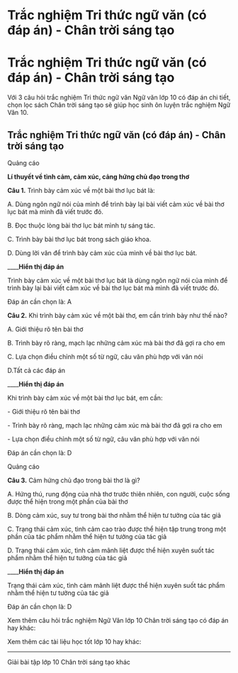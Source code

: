 # Trắc nghiệm Tri thức ngữ văn (có đáp án) - Chân trời sáng tạo

# Trắc nghiệm Tri thức ngữ văn (có đáp án) - Chân trời sáng tạo

Với 3 câu hỏi trắc nghiệm Tri thức ngữ văn Ngữ văn lớp 10 có đáp án chi tiết, chọn lọc sách Chân trời sáng tạo sẽ giúp học sinh ôn luyện trắc nghiệm Ngữ Văn 10.

## Trắc nghiệm Tri thức ngữ văn (có đáp án) - Chân trời sáng tạo

Quảng cáo

**Lí thuyết về tình cảm, cảm xúc, cảng hứng chủ đạo trong thơ**

**Câu 1.** Trình bày cảm xúc về một bài thơ lục bát là:

A. Dùng ngôn ngữ nói của mình để trình bày lại bài viết cảm xúc về bài thơ lục bát mà mình đã viết trước đó.

B. Đọc thuộc lòng bài thơ lục bát mình tự sáng tác.

C. Trình bày bài thơ lục bát trong sách giáo khoa.

D. Dùng lời văn để trình bày cảm xúc của mình về bài thơ lục bát.

____**Hiển thị đáp án**

Trình bày cảm xúc về một bài thơ lục bát là dùng ngôn ngữ nói của mình để trình bày lại bài viết cảm xúc về bài thơ lục bát mà mình đã viết trước đó.

Đáp án cần chọn là: A

**Câu 2.** Khi trình bày cảm xúc về một bài thơ, em cần trình bày như thế nào?

A. Giới thiệu rõ tên bài thơ

B. Trình bày rõ ràng, mạch lạc những cảm xúc mà bài thơ đã gợi ra cho em

C. Lựa chọn điều chỉnh một số từ ngữ, câu văn phù hợp với văn nói

D.Tất cả các đáp án 

____**Hiển thị đáp án**

Khi trình bày cảm xúc về một bài thơ lục bát, em cần:

\- Giới thiệu rõ tên bài thơ

\- Trình bày rõ ràng, mạch lạc những cảm xúc mà bài thơ đã gợi ra cho em

\- Lựa chọn điều chỉnh một số từ ngữ, câu văn phù hợp với văn nói

Đáp án cần chọn là: D

Quảng cáo

**Câu 3.** Cảm hứng chủ đạo trong bài thơ là gì?

A. Hứng thú, rung động của nhà thơ trước thiên nhiên, con người, cuộc sống được thể hiện trong một phần của bài thơ

B. Dòng cảm xúc, suy tư trong bài thơ nhằm thể hiện tư tưởng của tác giả

C. Trạng thái cảm xúc, tình cảm cao trào được thể hiện tập trung trong một phần của tác phẩm nhằm thể hiện tư tưởng của tác giả

D. Trạng thái cảm xúc, tình cảm mãnh liệt được thể hiện xuyên suốt tác phẩm nhằm thể hiện tư tưởng của tác giả

____**Hiển thị đáp án**

Trạng thái cảm xúc, tình cảm mãnh liệt được thể hiện xuyên suốt tác phẩm nhằm thể hiện tư tưởng của tác giả

Đáp án cần chọn là: D

Xem thêm câu hỏi trắc nghiệm Ngữ Văn lớp 10 Chân trời sáng tạo có đáp án hay khác:

Xem thêm các tài liệu học tốt lớp 10 hay khác:

* * *

Giải bài tập lớp 10 Chân trời sáng tạo khác

